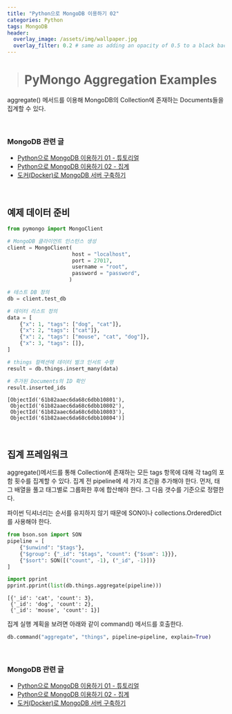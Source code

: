 ```yaml
---
title: "Python으로 MongoDB 이용하기 02"
categories: Python
tags: MongoDB
header:
  overlay_image: /assets/img/wallpaper.jpg
  overlay_filter: 0.2 # same as adding an opacity of 0.5 to a black background
---
```


> # PyMongo Aggregation Examples

aggregate() 메서드를 이용해 MongoDB의 Collection에 존재하는 Documents들을 집계할 수 있다.

<br>

### MongoDB 관련 글

- [Python으로 MongoDB 이용하기 01 - 튜토리얼](https://wooiljeong.github.io/python/mongodb-01/)
- [Python으로 MongoDB 이용하기 02 - 집계](https://wooiljeong.github.io/python/mongodb-02/)
- [도커(Docker)로 MongoDB 서버 구축하기](https://wooiljeong.github.io/server/docker-mongo/)

<br>

## 예제 데이터 준비


```python
from pymongo import MongoClient

# MongoDB 클라이언트 인스턴스 생성
client = MongoClient(
                     host = "localhost", 
                     port = 27017, 
                     username = "root",
                     password = "password",
                    )

# 테스트 DB 정의
db = client.test_db

# 데이터 리스트 정의
data = [
    {"x": 1, "tags": ["dog", "cat"]},
    {"x": 2, "tags": ["cat"]},
    {"x": 2, "tags": ["mouse", "cat", "dog"]},
    {"x": 3, "tags": []},
]

# things 컬렉션에 데이터 벌크 인서트 수행
result = db.things.insert_many(data)

# 추가된 Documents의 ID 확인
result.inserted_ids
```




    [ObjectId('61b82aaec6da68c6dbb10801'),
     ObjectId('61b82aaec6da68c6dbb10802'),
     ObjectId('61b82aaec6da68c6dbb10803'),
     ObjectId('61b82aaec6da68c6dbb10804')]


<br>

## 집계 프레임워크

aggregate()메서드를 통해 Collection에 존재하는 모든 tags 항목에 대해 각 tag의 포함 횟수를 집계할 수 있다. 집계 전 pipeline에 세 가지 조건을 추가해야 한다. 먼저, 태그 배열을 풀고 태그별로 그룹화한 후에 합산해야 한다. 그 다음 갯수를 기준으로 정렬한다.

파이썬 딕셔너리는 순서를 유지하지 않기 때문에 SON이나 collections.OrderedDict를 사용해야 한다.


```python
from bson.son import SON
pipeline = [
    {"$unwind": "$tags"},
    {"$group": {"_id": "$tags", "count": {"$sum": 1}}},
    {"$sort": SON([("count", -1), ("_id", -1)])}
]

import pprint
pprint.pprint(list(db.things.aggregate(pipeline)))
```

    [{'_id': 'cat', 'count': 3},
     {'_id': 'dog', 'count': 2},
     {'_id': 'mouse', 'count': 1}]
    

집계 실행 계획을 보려면 아래와 같이 command() 메서드를 호출한다.


```python
db.command("aggregate", "things", pipeline=pipeline, explain=True)
```

<br>

### MongoDB 관련 글

- [Python으로 MongoDB 이용하기 01 - 튜토리얼](https://wooiljeong.github.io/python/mongodb-01/)
- [Python으로 MongoDB 이용하기 02 - 집계](https://wooiljeong.github.io/python/mongodb-02/)
- [도커(Docker)로 MongoDB 서버 구축하기](https://wooiljeong.github.io/server/docker-mongo/)